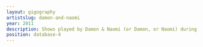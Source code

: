 ```yaml
---
layout: gigography
artistslug: damon-and-naomi
year: 2011
description: Shows played by Damon & Naomi (or Damon, or Naomi) during 2011
position: database-4
---
```

